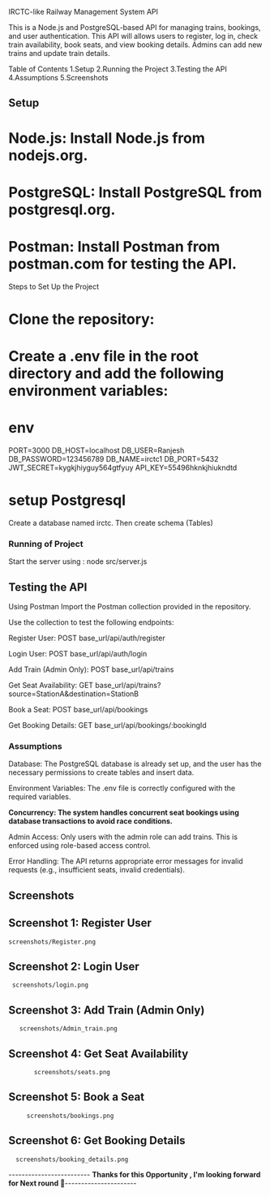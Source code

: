 IRCTC-like Railway Management System API

This is a Node.js and PostgreSQL-based API for managing trains, bookings, and user authentication. This API will allows users to register, log in, check train availability, book seats, and view booking details. Admins can add new trains and update train details.

Table of Contents
1.Setup
2.Running the Project
3.Testing the API
4.Assumptions
5.Screenshots


## Setup

# Node.js: Install Node.js from nodejs.org.
# PostgreSQL: Install PostgreSQL from postgresql.org.
# Postman: Install Postman from postman.com for testing the API.

Steps to Set Up the Project
# Clone the repository:
# Create a .env file in the root directory and add the following environment variables:

# env

PORT=3000
DB_HOST=localhost
DB_USER=Ranjesh
DB_PASSWORD=123456789
DB_NAME=irctc1
DB_PORT=5432
JWT_SECRET=kygkjhiyguy564gtfyuy
API_KEY=55496hknkjhiukndtd
# setup Postgresql
Create a database named irctc.
Then create schema (Tables)


### Running of Project 

Start the server using : node src/server.js

## Testing the API
Using Postman
Import the Postman collection provided in the repository.

Use the collection to test the following endpoints:

Register User: POST base_url/api/auth/register

Login User: POST base_url/api/auth/login

Add Train (Admin Only): POST base_url/api/trains

Get Seat Availability: GET base_url/api/trains?source=StationA&destination=StationB

Book a Seat: POST base_url/api/bookings

Get Booking Details: GET base_url/api/bookings/:bookingId



### Assumptions
Database: The PostgreSQL database is already set up, and the user has the necessary permissions to create tables and insert data.

Environment Variables: The .env file is correctly configured with the required variables.

**Concurrency: The system handles concurrent seat bookings using database transactions to avoid race conditions.**

Admin Access: Only users with the admin role can add trains. This is enforced using role-based access control.

Error Handling: The API returns appropriate error messages for invalid requests (e.g., insufficient seats, invalid credentials).



## Screenshots
## Screenshot 1: Register User
    screenshots/Register.png

## Screenshot 2: Login User
     screenshots/login.png

## Screenshot 3: Add Train (Admin Only)
       screenshots/Admin_train.png

## Screenshot 4: Get Seat Availability
           screenshots/seats.png
         

## Screenshot 5: Book a Seat
         screenshots/bookings.png

## Screenshot 6: Get Booking Details
      screenshots/booking_details.png

      
 ------------------------- **Thanks for this Opportunity , I'm looking forward for Next round 🤞**----------------------


